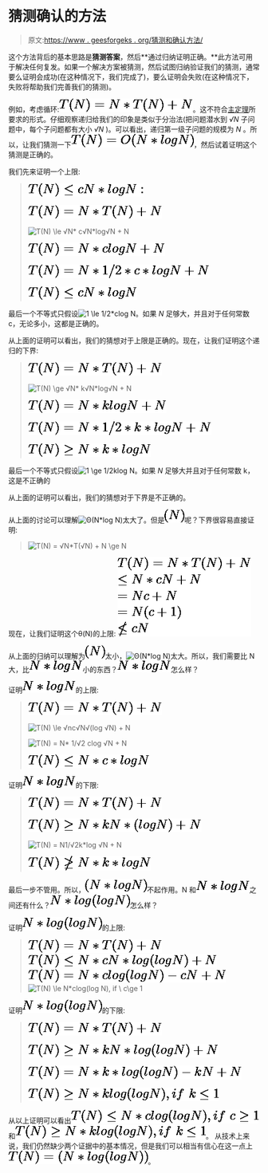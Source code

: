 # 猜测确认的方法

> 原文:[https://www . geesforgeks . org/猜测和确认方法/](https://www.geeksforgeeks.org/method-of-guessing-and-confirming/)

这个方法背后的基本思路是**猜测答案**，然后**通过归纳证明正确。**此方法可用于解决任何复发。如果一个解决方案被猜测，然后试图归纳验证我们的猜测，通常要么证明会成功(在这种情况下，我们完成了)，要么证明会失败(在这种情况下，失败将帮助我们完善我们的猜测)。

例如，考虑循环:![T(N) = √N*T(√N) + N](img/c22e879fe3f7aa83b36b77d81f6ab97c.png "Rendered by QuickLaTeX.com")。这不符合[主定理](https://www.geeksforgeeks.org/analysis-algorithm-set-4-master-method-solving-recurrences/)所要求的形式。仔细观察递归给我们的印象是类似于分治法(把问题潜水到 *√N* 子问题中，每个子问题都有大小 *√N* )。可以看出，递归第一级子问题的规模为 *N* 。所以，让我们猜测一下![T(N) = O(N*log N)](img/38e7d6996751aa67a435a041b528c64a.png "Rendered by QuickLaTeX.com")，然后试着证明这个猜测是正确的。

我们先来证明一个上限:

> ![T(N) \le cN*logN:](img/acaaaf18deb766a49f9b4a2fd087b50e.png "Rendered by QuickLaTeX.com")
> 
> ![T(N) = √N*T(√N) + N](img/c22e879fe3f7aa83b36b77d81f6ab97c.png "Rendered by QuickLaTeX.com")
> 
> ![T(N) \le √N* c√N*log√N + N](img/dccba4bbfc4f388cef09ca355fb40718.png "Rendered by QuickLaTeX.com")
> 
> ![T(N) = N* clog√N + N](img/3d5e178e1f73cd9ccd71c4711426d8c1.png "Rendered by QuickLaTeX.com")
> 
> ![T(N) = N*1/2*c*log N + N](img/d0db3a044277b07bc06a4839d544b26d.png "Rendered by QuickLaTeX.com")
> 
> ![T(N) \le cN*log N](img/b1e11babd2019284a37868a38e615794.png "Rendered by QuickLaTeX.com")

最后一个不等式只假设![1 \le 1/2*clog N](img/2c7d40e6bb23af3372c98569181ac614.png "Rendered by QuickLaTeX.com")。如果 *N* 足够大，并且对于任何常数 c，无论多小，这都是正确的。

从上面的证明可以看出，我们的猜想对于上限是正确的。现在，让我们证明这个递归的下界:

> ![T(N) = √N*T(√N) + N](img/c22e879fe3f7aa83b36b77d81f6ab97c.png "Rendered by QuickLaTeX.com")
> 
> ![T(N) \ge  √N* k√N*log√N + N](img/b0f0137245091bc696106914877c1ee0.png "Rendered by QuickLaTeX.com")
> 
> ![T(N) = N* klog√N + N](img/8db33a80e6914620aa5139d30cfaf1b8.png "Rendered by QuickLaTeX.com")
> 
> ![T(N) = N*1/2*k*log N + N](img/d068f027a74972cd13a3f0b16f0f9d45.png "Rendered by QuickLaTeX.com")
> 
> ![T(N) \ge  N*k*log N](img/33a206e3389f4db098e2006222399740.png "Rendered by QuickLaTeX.com")

最后一个不等式只假设![1 \ge  1/2*k*log N](img/903198139ffe4b0b65b400f800436eab.png "Rendered by QuickLaTeX.com")。如果 *N* 足够大并且对于任何常数 k，这是不正确的

从上面的证明可以看出，我们的猜想对于下界是不正确的。

从上面的讨论可以理解![Θ(N*log N)](img/5d02a5f16159bbc73ef52839d89585de.png "Rendered by QuickLaTeX.com")太大了。但是![Θ(N)](img/3fec4c6b6aee024ff6a7bd29fafedd4f.png "Rendered by QuickLaTeX.com")呢？下界很容易直接证明:

> ![T(N) = √N*T(√N) + N \ge  N](img/4172ea019ce3e6d3527a5cf80da73384.png "Rendered by QuickLaTeX.com")

现在，让我们证明这个θ(N)的上限:
![T(N) = √N*T(√N) + N\\ \le √N*c√N + N\\ = N c+ N\\ = N (c + 1)\\ \nleq cN](img/2c5ca09368867a217c34f3f2cd3342a8.png "Rendered by QuickLaTeX.com")

从上面的归纳可以理解为![Θ(N)](img/3fec4c6b6aee024ff6a7bd29fafedd4f.png "Rendered by QuickLaTeX.com")太小，![Θ(N*log N)](img/5d02a5f16159bbc73ef52839d89585de.png "Rendered by QuickLaTeX.com")太大。所以，我们需要比 N 大，比![N*log N](img/2ea3b974e3b23a237a936336eacae76a.png "Rendered by QuickLaTeX.com")小的东西？![N*√log N](img/d7ec389854b4dfe3e9f0464d18d74742.png "Rendered by QuickLaTeX.com")怎么样？

证明![N*√log N](img/d7ec389854b4dfe3e9f0464d18d74742.png "Rendered by QuickLaTeX.com")的上限:

> ![T(N) = √N*T(√N) + N](img/c22e879fe3f7aa83b36b77d81f6ab97c.png "Rendered by QuickLaTeX.com")
> 
> ![T(N) \le √n*c√N*√(log √N) + N](img/2d253f6539f63997e23c00061549522f.png "Rendered by QuickLaTeX.com")
> 
> ![T(N) = N* 1/√2 *c*log √N + N](img/9584c124d8250e01cf8bf65987566e89.png "Rendered by QuickLaTeX.com")
> 
> ![T(N) \le N*c*log √N](img/646614862631c8d1d3ffcb64c65a8ab2.png "Rendered by QuickLaTeX.com")

证明![N*√log N](img/d7ec389854b4dfe3e9f0464d18d74742.png "Rendered by QuickLaTeX.com")的下限:

> ![T(N) = √N*T(√N) + N](img/c22e879fe3f7aa83b36b77d81f6ab97c.png "Rendered by QuickLaTeX.com")
> 
> ![T(N) \ge  √N*k√N*√(log√N) + N](img/236bf5afaf7617680cba79eda9daf1e9.png "Rendered by QuickLaTeX.com")
> 
> ![T(N) = N*1/√2*k*log √N + N](img/5f0848970789610b4293bc6a0ac57760.png "Rendered by QuickLaTeX.com")
> 
> ![T(N) \ngeq N*k*log √N](img/668244242a8f81f50d1c524d4ac001c8.png "Rendered by QuickLaTeX.com")

最后一步不管用。所以，![Θ(N*√log N)](img/59b69f1a6010015c39fe9150466734e5.png "Rendered by QuickLaTeX.com")不起作用。N 和![N*log N](img/2ea3b974e3b23a237a936336eacae76a.png "Rendered by QuickLaTeX.com")之间还有什么？![N*log(log N)](img/61302b4be2e17c5ba9d9540f734e316b.png "Rendered by QuickLaTeX.com")怎么样？

证明![N*log(log N)](img/61302b4be2e17c5ba9d9540f734e316b.png "Rendered by QuickLaTeX.com")的上限:

> ![T(N) = √N*T(√N) + N](img/c22e879fe3f7aa83b36b77d81f6ab97c.png "Rendered by QuickLaTeX.com")
> ![T(N) \le √N*c√N*log(log √N) + N](img/fac61d4c99511ad588b47cbd2b862847.png "Rendered by QuickLaTeX.com")
> ![T(N) = N*clog(log N) - cN + N](img/131d81c40a6570cb8c63cdcc84ef049c.png "Rendered by QuickLaTeX.com")
> ![T(N) \le N*clog(log N), if \ c\ge 1](img/ae54058d12c3036811d8016248089b02.png "Rendered by QuickLaTeX.com")

证明![N*log(log N)](img/61302b4be2e17c5ba9d9540f734e316b.png "Rendered by QuickLaTeX.com")的下限:

> ![T(N) = √N*T(√N) + N](img/c22e879fe3f7aa83b36b77d81f6ab97c.png "Rendered by QuickLaTeX.com")
> 
> ![T(N) \ge  √N*k√N*log(log √N) + N](img/914ca10a790caae0ee59169253befba7.png "Rendered by QuickLaTeX.com")
> 
> ![T(N) = N*k*log(log N) - kN + N](img/908836c9e07a20f026ab9d16b3bc0827.png "Rendered by QuickLaTeX.com")
> 
> ![T(N) \ge  N*klog(log N), if \ k \le 1](img/820f1db4ec1f43a4bad80e540f4ccb0d.png "Rendered by QuickLaTeX.com")

从以上证明可以看出![T(N) \le N*clog(log N), if \ c \ge  1](img/46bc217380ad041634608501263efdbd.png "Rendered by QuickLaTeX.com")和![T(N) \ge  N*klog(log N), if \ k \le 1](img/820f1db4ec1f43a4bad80e540f4ccb0d.png "Rendered by QuickLaTeX.com")。
从技术上来说，我们仍然缺少两个证据中的基本情况，但是我们可以相当有信心在这一点上![T(N) = Θ(N*log(log N))](img/e506c3b986d9d5152b4acd10f9312d0e.png "Rendered by QuickLaTeX.com")。